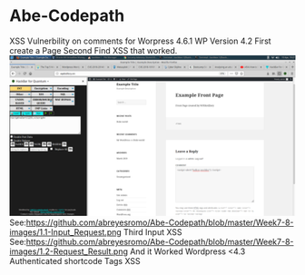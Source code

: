 # Abe-Codepath
XSS Vulnerbility on comments for Worpress 4.6.1
    WP Version 4.2
    First create a Page 
    Second Find XSS that worked.
    <img src="https://github.com/abreyesromo/Abe-Codepath/blob/master/Week7-8-images/1.1-Input_Request.png">
      See:https://github.com/abreyesromo/Abe-Codepath/blob/master/Week7-8-images/1.1-Input_Request.png
    <script>alert("hellox worldss");</script> 
    Third Input XSS
      See:https://github.com/abreyesromo/Abe-Codepath/blob/master/Week7-8-images/1.2-Request_Result.png
    And it Worked
Wordpress <4.3 Authenticated shortcode Tags XSS
